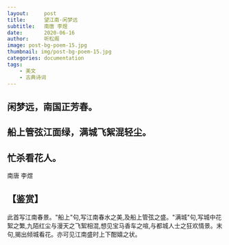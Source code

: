 ```yaml
---
layout:     post
title:      望江南·闲梦远 
subtitle:   南唐 李煜
date:       2020-06-16
author:     听松阁
image: post-bg-poem-15.jpg
thumbnail: img/post-bg-poem-15.jpg
categories: documentation
tags:
    - 美文
    - 古典诗词
---
```


## 闲梦远，南国正芳春。
## 船上管弦江面绿，满城飞絮混轻尘。
## 忙杀看花人。

南唐 李煜

## 【鉴赏】

此首写江南春景。"船上"句,写江南春水之美,及船上管弦之盛。"满城"句,写城中花絮之繁,九陌红尘与漫天之飞絮相混,想见宝马香车之喧,与都城人士之狂欢情景。末句,揭出倾城看花。亦可见江南盛时上下酣嬉之状。

